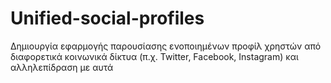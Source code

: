 # Unified-social-profiles
Δηµιουργία εφαρµογής παρουσίασης ενοποιηµένων προφίλ χρηστών από διαφορετικά κοινωνικά δίκτυα (π.χ. Twitter, Facebook, Instagram) και αλληλεπίδραση µε αυτά

